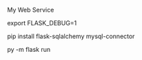 My Web Service

export FLASK_DEBUG=1

pip install flask-sqlalchemy mysql-connector

py -m flask run

<!-- Чомусь не працює пудключення до БД, інфу брав звідси

https://docs.sqlalchemy.org/en/13/dialects/mysql.html#module-sqlalchemy.dialects.mysql.mysqlconnector -->

<!-- pip install guess_language-spirit

py -m flask db init
py -m flask db migrate
py -m flask db upgrade -->

